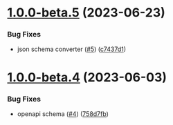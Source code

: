 # [1.0.0-beta.5](https://github.com/alliage-framework/rest-api/compare/v1.0.0-beta.4...v1.0.0-beta.5) (2023-06-23)


### Bug Fixes

* json schema converter ([#5](https://github.com/alliage-framework/rest-api/issues/5)) ([c7437d1](https://github.com/alliage-framework/rest-api/commit/c7437d105d04d0bc27b26d9eab91539e6f91cab2))

# [1.0.0-beta.4](https://github.com/alliage-framework/rest-api/compare/v1.0.0-beta.3...v1.0.0-beta.4) (2023-06-03)


### Bug Fixes

* openapi schema ([#4](https://github.com/alliage-framework/rest-api/issues/4)) ([758d7fb](https://github.com/alliage-framework/rest-api/commit/758d7fb233473e9c47522168bc722ba6c817cf6b))

